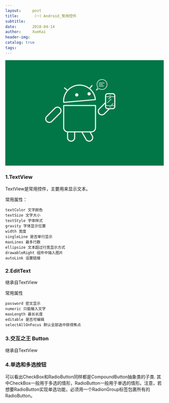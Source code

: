 ```yaml
---
layout:     post
title:      （一）Android_常用控件
subtitle:
date:       2018-04-14
author:     XueKai
header-img:
catalog: true
tags:
---
```


<img src="/assets/postimg/android2.jpg"/>

### 1.TextView

TextView是常用控件，主要用来显示文本。

常用属性：

```
textColor 文字颜色
textSize 文字大小
textStyle 字体样式
gravity 字体显示位置
width 宽度
singleLine 是否单行显示
maxLines 最多行数
ellipsize 文本超过行宽显示方式
drawableRight 组件中插入图片
autoLink 设置链接
```

### 2.EditText

继承自TextView

常用属性

```
password 密文显示
numeric 只能输入文字
maxLength 最长长度
editable 是否可编辑
selectAllOnFocus 默认全部选中获得焦点
```

### 3.交互之王 Button

继承自TextView

### 4.单选和多选按钮

可以看出CheckBox和RadioButton同样都是CompoundButton抽象类的子类.
其中CheckBox一般用于多选的情形，RadioButton一般用于单选的情形。注意，若想要RadioButton实现单选功能，必须用一个RadionGroup标签包裹所有的RadioButton。

